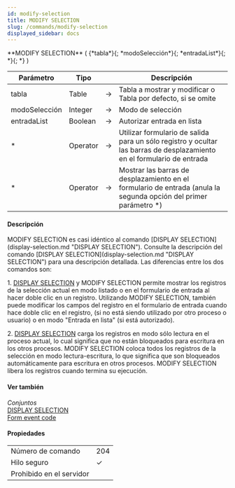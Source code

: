 ```yaml
---
id: modify-selection
title: MODIFY SELECTION
slug: /commands/modify-selection
displayed_sidebar: docs
---
```


<!--REF #_command_.MODIFY SELECTION.Syntax-->**MODIFY SELECTION** ( {*tabla*}{; *modoSelección*}{; *entradaList*}{; *}{; *} )<!-- END REF-->
<!--REF #_command_.MODIFY SELECTION.Params-->
| Parámetro | Tipo |  | Descripción |
| --- | --- | --- | --- |
| tabla | Table | &#8594;  | Tabla a mostrar y modificar o Tabla por defecto, si se omite |
| modoSelección | Integer | &#8594;  | Modo de selección |
| entradaList | Boolean | &#8594;  | Autorizar entrada en lista |
| * | Operator |  &#8594;  | Utilizar formulario de salida para un sólo registro y ocultar las barras de desplazamiento en el formulario de     entrada |
| * | Operator |  &#8594;  | Mostrar las barras de desplazamiento en el formulario de entrada (anula la segunda opción del primer parámetro *) |

<!-- END REF-->

#### Descripción 

<!--REF #_command_.MODIFY SELECTION.Summary-->MODIFY SELECTION es casi idéntico al comando [DISPLAY SELECTION](display-selection.md "DISPLAY SELECTION").<!-- END REF--> Consulte la descripción del comando [DISPLAY SELECTION](display-selection.md "DISPLAY SELECTION") para una descripción detallada. Las diferencias entre los dos comandos son: 

1\. [DISPLAY SELECTION](display-selection.md "DISPLAY SELECTION") y MODIFY SELECTION permite mostrar los registros de la selección actual en modo listado o en el formulario de entrada al hacer doble clic en un registro. Utilizando MODIFY SELECTION, también puede modificar los campos del registro en el formulario de entrada cuando hace doble clic en el registro, (si no está siendo utilizado por otro proceso o usuario) o en modo "Entrada en lista" (si está autorizado).

2\. [DISPLAY SELECTION](display-selection.md "DISPLAY SELECTION") carga los registros en modo sólo lectura en el proceso actual, lo cual significa que no están bloqueados para escritura en los otros procesos. MODIFY SELECTION coloca todos los registros de la selección en modo lectura-escritura, lo que significa que son bloqueados automáticamente para escritura en otros procesos. MODIFY SELECTION libera los registros cuando termina su ejecución.

#### Ver también 

*Conjuntos*  
[DISPLAY SELECTION](display-selection.md)  
[Form event code](form-event-code.md)  

#### Propiedades
|  |  |
| --- | --- |
| Número de comando | 204 |
| Hilo seguro | &check; |
| Prohibido en el servidor ||


